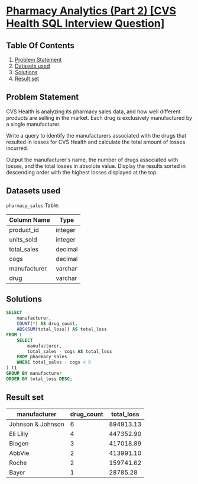 # [Pharmacy Analytics (Part 2) [CVS Health SQL Interview Question]](https://datalemur.com/questions/non-profitable-drugs)

## Table Of Contents
1. [Problem Statement]()
2. [Datasets used]()
3. [Solutions]()
4. [Result set]()

## Problem Statement

CVS Health is analyzing its pharmacy sales data, and how well different products are selling in the market. Each drug is exclusively manufactured by a single manufacturer.

Write a query to identify the manufacturers associated with the drugs that resulted in losses for CVS Health and calculate the total amount of losses incurred.

Output the manufacturer's name, the number of drugs associated with losses, and the total losses in absolute value. Display the results sorted in descending order with the highest losses displayed at the top.

## Datasets used

```pharmacy_sales``` Table:

|  Column Name  | Type          |
| ------------- | ------------- |
| product_id |	integer |
| units_sold |	integer |
| total_sales |	decimal |
| cogs |	decimal |
| manufacturer |	varchar |
| drug |	varchar |

## Solutions

```sql
SELECT
    manufacturer,
    COUNT(*) AS drug_count,
    ABS(SUM(total_loss)) AS total_loss
FROM (
    SELECT
        manufacturer,
        total_sales - cogs AS total_loss
    FROM pharmacy_sales
    WHERE total_sales - cogs < 0
) t1
GROUP BY manufacturer
ORDER BY total_loss DESC;
```

## Result set

| manufacturer | drug_count | total_loss |
| ------------ | ---------- | ---------- |
| Johnson & Johnson |	6 |	894913.13 |
| Eli Lilly | 	4	| 447352.90 | 
| Biogen | 	3	| 417018.89 | 
| AbbVie | 	2	| 413991.10 | 
| Roche	| 2	| 159741.62 | 
| Bayer	| 1	| 28785.28 | 